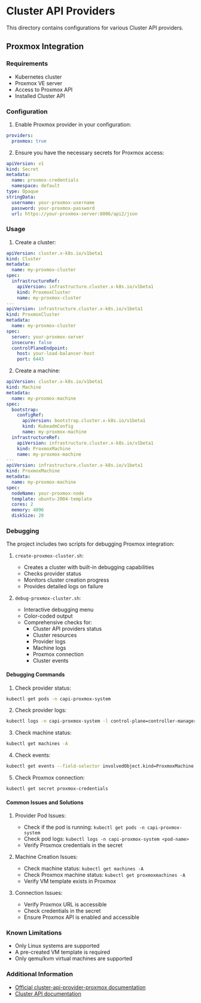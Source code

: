 # Cluster API Providers

This directory contains configurations for various Cluster API providers.

## Proxmox Integration

### Requirements
- Kubernetes cluster
- Proxmox VE server
- Access to Proxmox API
- Installed Cluster API

### Configuration

1. Enable Proxmox provider in your configuration:

```yaml
providers:
  proxmox: true
```

2. Ensure you have the necessary secrets for Proxmox access:

```yaml
apiVersion: v1
kind: Secret
metadata:
  name: proxmox-credentials
  namespace: default
type: Opaque
stringData:
  username: your-proxmox-username
  password: your-proxmox-password
  url: https://your-proxmox-server:8006/api2/json
```

### Usage

1. Create a cluster:

```yaml
apiVersion: cluster.x-k8s.io/v1beta1
kind: Cluster
metadata:
  name: my-proxmox-cluster
spec:
  infrastructureRef:
    apiVersion: infrastructure.cluster.x-k8s.io/v1beta1
    kind: ProxmoxCluster
    name: my-proxmox-cluster
---
apiVersion: infrastructure.cluster.x-k8s.io/v1beta1
kind: ProxmoxCluster
metadata:
  name: my-proxmox-cluster
spec:
  server: your-proxmox-server
  insecure: false
  controlPlaneEndpoint:
    host: your-load-balancer-host
    port: 6443
```

2. Create a machine:

```yaml
apiVersion: cluster.x-k8s.io/v1beta1
kind: Machine
metadata:
  name: my-proxmox-machine
spec:
  bootstrap:
    configRef:
      apiVersion: bootstrap.cluster.x-k8s.io/v1beta1
      kind: KubeadmConfig
      name: my-proxmox-machine
  infrastructureRef:
    apiVersion: infrastructure.cluster.x-k8s.io/v1beta1
    kind: ProxmoxMachine
    name: my-proxmox-machine
---
apiVersion: infrastructure.cluster.x-k8s.io/v1beta1
kind: ProxmoxMachine
metadata:
  name: my-proxmox-machine
spec:
  nodeName: your-proxmox-node
  template: ubuntu-2004-template
  cores: 2
  memory: 4096
  diskSize: 20
```

### Debugging

The project includes two scripts for debugging Proxmox integration:

1. `create-proxmox-cluster.sh`:
   - Creates a cluster with built-in debugging capabilities
   - Checks provider status
   - Monitors cluster creation progress
   - Provides detailed logs on failure

2. `debug-proxmox-cluster.sh`:
   - Interactive debugging menu
   - Color-coded output
   - Comprehensive checks for:
     - Cluster API providers status
     - Cluster resources
     - Provider logs
     - Machine logs
     - Proxmox connection
     - Cluster events

#### Debugging Commands

1. Check provider status:
```bash
kubectl get pods -n capi-proxmox-system
```

2. Check provider logs:
```bash
kubectl logs -n capi-proxmox-system -l control-plane=controller-manager
```

3. Check machine status:
```bash
kubectl get machines -A
```

4. Check events:
```bash
kubectl get events --field-selector involvedObject.kind=ProxmoxMachine
```

5. Check Proxmox connection:
```bash
kubectl get secret proxmox-credentials
```

#### Common Issues and Solutions

1. Provider Pod Issues:
   - Check if the pod is running: `kubectl get pods -n capi-proxmox-system`
   - Check pod logs: `kubectl logs -n capi-proxmox-system <pod-name>`
   - Verify Proxmox credentials in the secret

2. Machine Creation Issues:
   - Check machine status: `kubectl get machines -A`
   - Check Proxmox machine status: `kubectl get proxmoxmachines -A`
   - Verify VM template exists in Proxmox

3. Connection Issues:
   - Verify Proxmox URL is accessible
   - Check credentials in the secret
   - Ensure Proxmox API is enabled and accessible

### Known Limitations
- Only Linux systems are supported
- A pre-created VM template is required
- Only qemu/kvm virtual machines are supported

### Additional Information
- [Official cluster-api-provider-proxmox documentation](https://github.com/ionos-cloud/cluster-api-provider-proxmox)
- [Cluster API documentation](https://cluster-api.sigs.k8s.io/) 